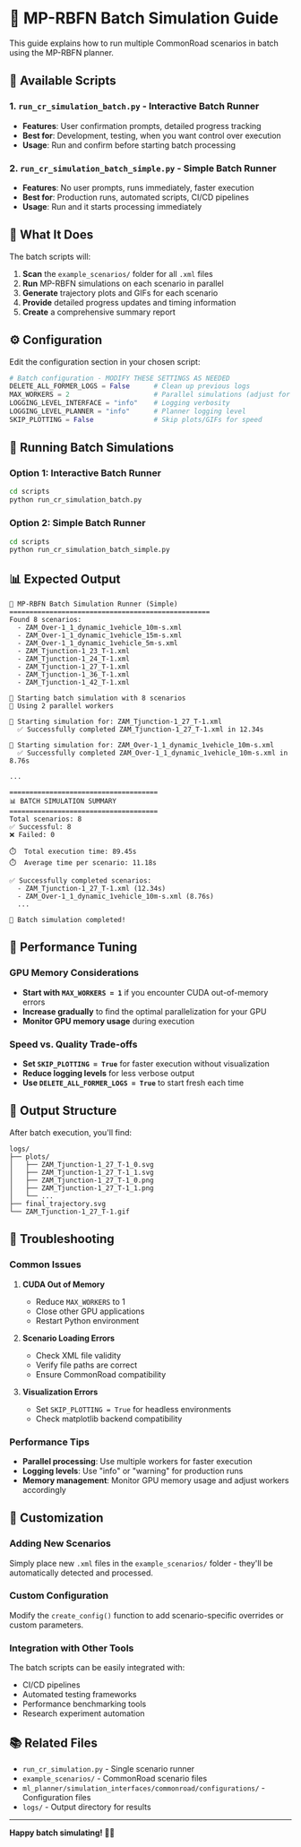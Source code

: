 # 🚗 MP-RBFN Batch Simulation Guide

This guide explains how to run multiple CommonRoad scenarios in batch using the MP-RBFN planner.

## 📁 Available Scripts

### 1. `run_cr_simulation_batch.py` - Interactive Batch Runner
- **Features**: User confirmation prompts, detailed progress tracking
- **Best for**: Development, testing, when you want control over execution
- **Usage**: Run and confirm before starting batch processing

### 2. `run_cr_simulation_batch_simple.py` - Simple Batch Runner  
- **Features**: No user prompts, runs immediately, faster execution
- **Best for**: Production runs, automated scripts, CI/CD pipelines
- **Usage**: Run and it starts processing immediately

## 🎯 What It Does

The batch scripts will:
1. **Scan** the `example_scenarios/` folder for all `.xml` files
2. **Run** MP-RBFN simulations on each scenario in parallel
3. **Generate** trajectory plots and GIFs for each scenario
4. **Provide** detailed progress updates and timing information
5. **Create** a comprehensive summary report

## ⚙️ Configuration

Edit the configuration section in your chosen script:

```python
# Batch configuration - MODIFY THESE SETTINGS AS NEEDED
DELETE_ALL_FORMER_LOGS = False      # Clean up previous logs
MAX_WORKERS = 2                     # Parallel simulations (adjust for GPU memory)
LOGGING_LEVEL_INTERFACE = "info"    # Logging verbosity
LOGGING_LEVEL_PLANNER = "info"      # Planner logging level
SKIP_PLOTTING = False               # Skip plots/GIFs for speed
```

## 🚀 Running Batch Simulations

### Option 1: Interactive Batch Runner
```bash
cd scripts
python run_cr_simulation_batch.py
```

### Option 2: Simple Batch Runner
```bash
cd scripts
python run_cr_simulation_batch_simple.py
```

## 📊 Expected Output

```
🚗 MP-RBFN Batch Simulation Runner (Simple)
==================================================
Found 8 scenarios:
  - ZAM_Over-1_1_dynamic_1vehicle_10m-s.xml
  - ZAM_Over-1_1_dynamic_1vehicle_15m-s.xml
  - ZAM_Over-1_1_dynamic_1vehicle_5m-s.xml
  - ZAM_Tjunction-1_23_T-1.xml
  - ZAM_Tjunction-1_24_T-1.xml
  - ZAM_Tjunction-1_27_T-1.xml
  - ZAM_Tjunction-1_36_T-1.xml
  - ZAM_Tjunction-1_42_T-1.xml

🎯 Starting batch simulation with 8 scenarios
🔧 Using 2 parallel workers

🚀 Starting simulation for: ZAM_Tjunction-1_27_T-1.xml
  ✅ Successfully completed ZAM_Tjunction-1_27_T-1.xml in 12.34s

🚀 Starting simulation for: ZAM_Over-1_1_dynamic_1vehicle_10m-s.xml
  ✅ Successfully completed ZAM_Over-1_1_dynamic_1vehicle_10m-s.xml in 8.76s

...

=====================================
📊 BATCH SIMULATION SUMMARY
=====================================
Total scenarios: 8
✅ Successful: 8
❌ Failed: 0

⏱️  Total execution time: 89.45s
⏱️  Average time per scenario: 11.18s

✅ Successfully completed scenarios:
  - ZAM_Tjunction-1_27_T-1.xml (12.34s)
  - ZAM_Over-1_1_dynamic_1vehicle_10m-s.xml (8.76s)
  ...

🎉 Batch simulation completed!
```

## 🔧 Performance Tuning

### GPU Memory Considerations
- **Start with `MAX_WORKERS = 1`** if you encounter CUDA out-of-memory errors
- **Increase gradually** to find the optimal parallelization for your GPU
- **Monitor GPU memory usage** during execution

### Speed vs. Quality Trade-offs
- **Set `SKIP_PLOTTING = True`** for faster execution without visualization
- **Reduce logging levels** for less verbose output
- **Use `DELETE_ALL_FORMER_LOGS = True`** to start fresh each time

## 📁 Output Structure

After batch execution, you'll find:

```
logs/
├── plots/
│   ├── ZAM_Tjunction-1_27_T-1_0.svg
│   ├── ZAM_Tjunction-1_27_T-1_1.svg
│   ├── ZAM_Tjunction-1_27_T-1_0.png
│   ├── ZAM_Tjunction-1_27_T-1_1.png
│   └── ...
├── final_trajectory.svg
└── ZAM_Tjunction-1_27_T-1.gif
```

## 🚨 Troubleshooting

### Common Issues

1. **CUDA Out of Memory**
   - Reduce `MAX_WORKERS` to 1
   - Close other GPU applications
   - Restart Python environment

2. **Scenario Loading Errors**
   - Check XML file validity
   - Verify file paths are correct
   - Ensure CommonRoad compatibility

3. **Visualization Errors**
   - Set `SKIP_PLOTTING = True` for headless environments
   - Check matplotlib backend compatibility

### Performance Tips

- **Parallel processing**: Use multiple workers for faster execution
- **Logging levels**: Use "info" or "warning" for production runs
- **Memory management**: Monitor GPU memory usage and adjust workers accordingly

## 🔄 Customization

### Adding New Scenarios
Simply place new `.xml` files in the `example_scenarios/` folder - they'll be automatically detected and processed.

### Custom Configuration
Modify the `create_config()` function to add scenario-specific overrides or custom parameters.

### Integration with Other Tools
The batch scripts can be easily integrated with:
- CI/CD pipelines
- Automated testing frameworks
- Performance benchmarking tools
- Research experiment automation

## 📚 Related Files

- `run_cr_simulation.py` - Single scenario runner
- `example_scenarios/` - CommonRoad scenario files
- `ml_planner/simulation_interfaces/commonroad/configurations/` - Configuration files
- `logs/` - Output directory for results

---

**Happy batch simulating! 🚗✨**
